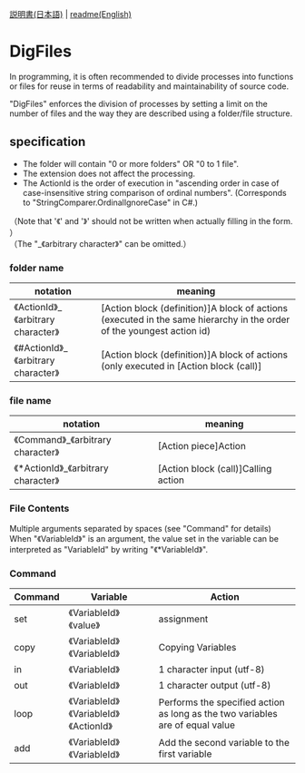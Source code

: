 [説明書(日本語)](https://github.com/yamaserif/DigFiles/blob/main/README_jp.md) | [readme(English)](https://github.com/yamaserif/DigFiles/blob/main/README.md)

# DigFiles
In programming, it is often recommended to divide processes into functions or files for reuse in terms of readability and maintainability of source code. 

"DigFiles" enforces the division of processes by setting a limit on the number of files and the way they are described using a folder/file structure.

## specification
- The folder will contain "0 or more folders" OR "0 to 1 file". 
- The extension does not affect the processing. 
- The ActionId is the order of execution in "ascending order in case of case-insensitive string comparison of ordinal numbers". (Corresponds to "StringComparer.OrdinalIgnoreCase" in C#.)   

（Note that '《' and '》' should not be written when actually filling in the form. ）  
（The "_《arbitrary character》" can be omitted.） 
 
### folder name 
|  notation                            |  meaning                                                                                                              |
| ------------------------------------ | --------------------------------------------------------------------------------------------------------------------- |
| 《ActionId》_《arbitrary character》  | [Action block (definition)]A block of actions (executed in the same hierarchy in the order of the youngest action id) |
| 《#ActionId》_《arbitrary character》 | [Action block (definition)]A block of actions (only executed in [Action block (call)]                                 |
 
### file name 
|  notation                            |  meaning                            |
| ------------------------------------ | ----------------------------------- |
| 《Command》_《arbitrary character》   | [Action piece]Action                |
| 《*ActionId》_《arbitrary character》 | [Action block (call)]Calling action |

### File Contents 
Multiple arguments separated by spaces (see "Command" for details)  
When "《VariableId》" is an argument, the value set in the variable can be interpreted as "VariableId" by writing "《*VariableId》".
 
### Command         
|  Command |  Variable                                |  Action                                                                       |
| -------- | ---------------------------------------- | ----------------------------------------------------------------------------- |
| set      | 《VariableId》 《value》                  | assignment                                                                    |
| copy     | 《VariableId》 《VariableId》             | Copying Variables                                                             |
| in       | 《VariableId》                            | 1 character input (utf-8)                                                     |
| out      | 《VariableId》                            | 1 character output (utf-8)                                                    |
| loop     | 《VariableId》 《VariableId》 《ActionId》 | Performs the specified action as long as the two variables are of equal value |
| add      | 《VariableId》 《VariableId》              | Add the second variable to the first variable                                 |
